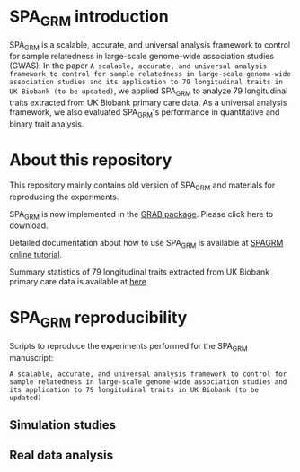 # SPA<sub>GRM</sub> introduction

SPA<sub>GRM</sub> is a scalable, accurate, and universal analysis framework to control for sample relatedness in large-scale genome-wide association studies (GWAS). In the paper ```A scalable, accurate, and universal analysis framework to control for sample relatedness in large-scale genome-wide association studies and its application to 79 longitudinal traits in UK Biobank (to be updated)```, we applied SPA<sub>GRM</sub> to analyze 79 longitudinal traits extracted from UK Biobank primary care data. As a universal analysis framework, we also evaluated SPA<sub>GRM</sub>'s performance in quantitative and binary trait analysis. 

# About this repository

This repository mainly contains old version of SPA<sub>GRM</sub> and materials for reproducing the experiments.

SPA<sub>GRM</sub> is now implemented in the [GRAB package](https://wenjianbi.github.io/grab.github.io/). Please click here to download.

Detailed documentation about how to use SPA<sub>GRM</sub> is available at [SPAGRM online tutorial](https://fantasy-xuhe.github.io/SPAGRM.github.io/).

Summary statistics of 79 longitudinal traits extracted from UK Biobank primary care data is available at [here](https://zenodo.org/records/10242062).

# SPA<sub>GRM</sub> reproducibility

Scripts to reproduce the experiments performed for the SPA<sub>GRM</sub> manuscript:

```A scalable, accurate, and universal analysis framework to control for sample relatedness in large-scale genome-wide association studies and its application to 79 longitudinal traits in UK Biobank (to be updated)```

## Simulation studies


## Real data analysis
